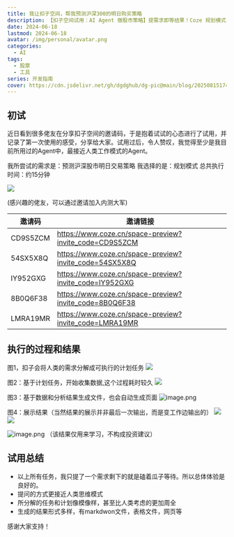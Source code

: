 ```yaml
---
title: 我让扣子空间，帮我预测沪深300的明日购买策略
description: 【扣子空间试用：AI Agent 做股市策略】提需求即等结果！Coze 规划模式 15 分钟完成沪深股市策略预测，自动生成多形式文件，附内测邀请码，体验超预期
date: 2024-06-18
lastmod: 2024-06-18
avatar: /img/personal/avatar.png
categories:
  - AI
tags:
  - 股票
  - 工具
series: 开发指南
cover: https://cdn.jsdelivr.net/gh/dgdghub/dg-pic@main/blog/20250815174535172.png
---
```


## 初试

近日看到很多佬友在分享扣子空间的邀请码，于是抱着试试的心态进行了试用，并记录了第一次使用的感受，分享给大家。试用过后，令人赞叹，我觉得至少是我目前所用过的Agent中，最接近人类工作模式的Agent。

<!--more-->

我所尝试的需求是：预测沪深股市明日交易策略
我选择的是：规划模式
总共执行时间：约15分钟

![](https://cdn.jsdelivr.net/gh/dgdghub/dg-pic@main/blog/20250428163609964.png)

(感兴趣的佬友，可以通过邀请加入内测大军)

| 邀请码   | 邀请链接                                               |
| -------- | ------------------------------------------------------ |
| CD9S5ZCM | https://www.coze.cn/space-preview?invite_code=CD9S5ZCM |
| 54SX5X8Q | https://www.coze.cn/space-preview?invite_code=54SX5X8Q |
| IY952GXG | https://www.coze.cn/space-preview?invite_code=IY952GXG |
| 8B0Q6F38 | https://www.coze.cn/space-preview?invite_code=8B0Q6F38 |
| LMRA19MR | https://www.coze.cn/space-preview?invite_code=LMRA19MR |

## 执行的过程和结果
图1，扣子会将人类的需求分解成可执行的计划任务
![](https://cdn.jsdelivr.net/gh/dgdghub/dg-pic@main/blog/20250428164257535.png)

图2：基于计划任务，开始收集数据,这个过程耗时较久
![](https://cdn.jsdelivr.net/gh/dgdghub/dg-pic@main/blog/20250428164427691.png)

图3：基于数据和分析结果生成文件，也会自动生成页面
![image.png](https://cdn.jsdelivr.net/gh/dgdghub/dg-pic@main/blog/20250428164647207.png)

图4：展示结果（当然结果的展示并非最后一次输出，而是变工作边输出的）
![](https://cdn.jsdelivr.net/gh/dgdghub/dg-pic@main/blog/20250428164737934.png)
![](https://cdn.jsdelivr.net/gh/dgdghub/dg-pic@main/blog/20250428164826964.png)

![image.png](https://cdn.jsdelivr.net/gh/dgdghub/dg-pic@main/blog/20250428164918627.png)
（该结果仅用来学习，不构成投资建议）

## 试用总结

* 以上所有任务，我只提了一个需求剩下的就是磕着瓜子等待。所以总体体验是良好的。
* 提问的方式更接近人类思维模式
* 所分解的任务和计划像模像样，甚至比人类考虑的更加周全
* 生成的结果形式多样，有markdwon文件，表格文件，网页等

感谢大家支持！